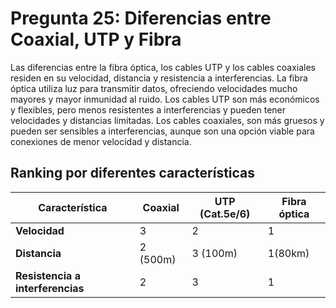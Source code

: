 # Pregunta 25: Diferencias entre Coaxial, UTP y Fibra

Las diferencias entre la fibra óptica, los cables UTP y los cables coaxiales residen en su velocidad, distancia y resistencia a interferencias. La fibra óptica utiliza luz para transmitir datos, ofreciendo velocidades mucho mayores y mayor inmunidad al ruido. Los cables UTP son más económicos y flexibles, pero menos resistentes a interferencias y pueden tener velocidades y distancias limitadas. Los cables coaxiales, son más gruesos y pueden ser sensibles a interferencias, aunque son una opción viable para conexiones de menor velocidad y distancia. 

## **Ranking por diferentes características** 

| Característica       | Coaxial               | UTP (Cat.5e/6)        | Fibra óptica          |
|----------------------|-----------------------|-----------------------|-----------------------|
| **Velocidad**  | 3	          | 2         | 1       |
| **Distancia**       | 2 (500m)          | 3 (100m)          | 1(80km) |
| **Resistencia a interferencias** | 2              | 3                  | 1         |
